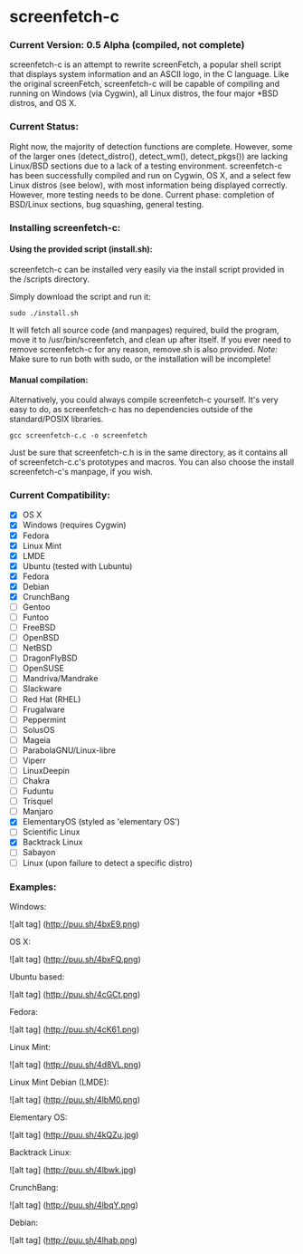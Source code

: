 screenfetch-c
=============

### Current Version: 0.5 Alpha (compiled, not complete)

screenfetch-c is an attempt to rewrite screenFetch, a popular shell 
script that displays system information and an ASCII logo, in the C 
language.
Like the original screenFetch, screenfetch-c will be capable of 
compiling and running on Windows (via Cygwin), all Linux distros, the 
four major *BSD distros, and OS X.

### Current Status:
Right now, the majority of detection functions are complete.
However, some of the larger ones (detect_distro(), detect_wm(), 
detect_pkgs()) are lacking Linux/BSD sections due to a lack of a testing 
environment.
screenfetch-c has been successfully compiled and run on Cygwin, OS X, and a select few Linux distros (see below), 
with most information being displayed correctly.
However, more testing needs to be done.
Current phase: completion of BSD/Linux sections, bug squashing, general testing.

### Installing screenfetch-c:

#### Using the provided script (install.sh):
screenfetch-c can be installed very easily via the install script provided in the /scripts directory.

Simply download the script and run it:
```
sudo ./install.sh
```

It will fetch all source code (and manpages) required, build the program, move it to /usr/bin/screenfetch, and clean up after itself.
If you ever need to remove screenfetch-c for any reason, remove.sh is also provided.
_Note:_ Make sure to run both with sudo, or the installation will be incomplete!

#### Manual compilation:
Alternatively, you could always compile screenfetch-c yourself. It's very easy to do, as 
screenfetch-c has no dependencies outside of the standard/POSIX libraries.

```
gcc screenfetch-c.c -o screenfetch
```

Just be sure that screenfetch-c.h is in the same directory, as it contains all of 
screenfetch-c.c's prototypes and macros.
You can also choose the install screenfetch-c's manpage, if you wish.

### Current Compatibility:
- [x] OS X
- [x] Windows (requires Cygwin)
- [x] Fedora
- [x] Linux Mint
- [x] LMDE
- [x] Ubuntu (tested with Lubuntu)
- [x] Fedora
- [x] Debian
- [x] CrunchBang
- [ ] Gentoo
- [ ] Funtoo
- [ ] FreeBSD
- [ ] OpenBSD
- [ ] NetBSD
- [ ] DragonFlyBSD
- [ ] OpenSUSE
- [ ] Mandriva/Mandrake
- [ ] Slackware
- [ ] Red Hat (RHEL)
- [ ] Frugalware
- [ ] Peppermint
- [ ] SolusOS
- [ ] Mageia
- [ ] ParabolaGNU/Linux-libre
- [ ] Viperr
- [ ] LinuxDeepin
- [ ] Chakra
- [ ] Fuduntu
- [ ] Trisquel
- [ ] Manjaro
- [x] ElementaryOS (styled as 'elementary OS')
- [ ] Scientific Linux
- [x] Backtrack Linux
- [ ] Sabayon
- [ ] Linux (upon failure to detect a specific distro)

### Examples:
Windows:


![alt tag] (http://puu.sh/4bxE9.png)

OS X:


![alt tag] (http://puu.sh/4bxFQ.png)

Ubuntu based:


![alt tag] (http://puu.sh/4cGCt.png)

Fedora:


![alt tag] (http://puu.sh/4cK61.png)

Linux Mint:


![alt tag] (http://puu.sh/4d8VL.png)

Linux Mint Debian (LMDE):


![alt tag] (http://puu.sh/4lbM0.png)

Elementary OS:


![alt tag] (http://puu.sh/4kQZu.jpg)

Backtrack Linux:


![alt tag] (http://puu.sh/4lbwk.jpg)

CrunchBang:


![alt tag] (http://puu.sh/4lbqY.png)

Debian:


![alt tag] (http://puu.sh/4lhab.png)